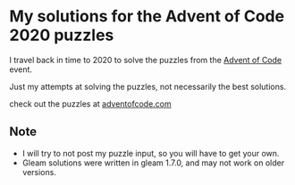 # My solutions for the Advent of Code 2020 puzzles

I travel back in time to 2020 to solve the puzzles from the [Advent of Code](https://adventofcode.com/2020) event.

Just my attempts at solving the puzzles, not necessarily the best solutions.

check out the puzzles at [adventofcode.com](https://adventofcode.com/2020)

## **Note**

- I will try to not post my puzzle input, so you will have to get your own.
- Gleam solutions were written in gleam 1.7.0, and may not work on older versions.
